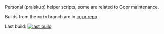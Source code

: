 Personal (praiskup) helper scripts, some are related to Copr maintenance.

Builds from the `main` branch are in [copr repo][copr_repo].

Last build: [![last build](https://copr.fedorainfracloud.org/coprs/praiskup/helpers/package/praiskup-helpers/status_image/last_build.png)](https://copr.fedorainfracloud.org/coprs/praiskup/helpers/package/praiskup-helpers/)

[copr_repo]: https://copr.fedorainfracloud.org/coprs/praiskup/helpers/
